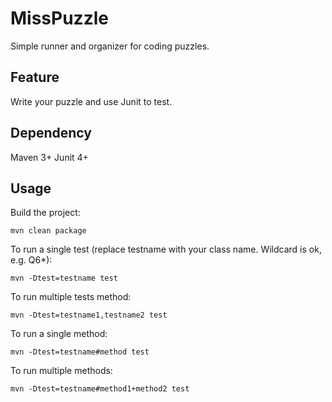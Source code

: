 # MissPuzzle

Simple runner and organizer for coding puzzles.

## Feature
Write your puzzle and use Junit to test.

## Dependency
Maven 3+
Junit 4+

## Usage
Build the project:
```
mvn clean package
```

To run a single test (replace testname with your class name. Wildcard is ok, e.g. Q6*):
```
mvn -Dtest=testname test
```

To run multiple tests method:
```
mvn -Dtest=testname1,testname2 test
```

To run a single method:
```
mvn -Dtest=testname#method test
```

To run multiple methods:
```
mvn -Dtest=testname#method1+method2 test
```